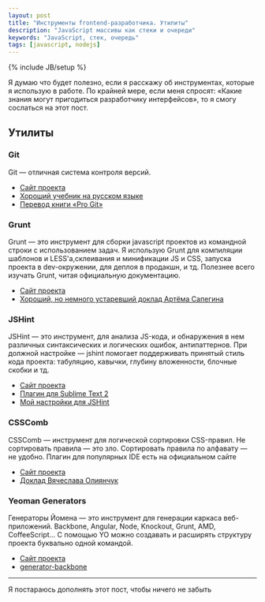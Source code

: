 ```yaml
---
layout: post
title: "Инструменты frontend-разработчика. Утилиты"
description: "JavaScript массивы как стеки и очереди"
keywords: "JavaScript, стек, очередь"
tags: [javascript, nodejs]
---
```

{% include JB/setup %}

Я думаю что будет полезно, если я расскажу об инструментах, которые я использую в работе. По крайней мере, если меня спросят: «Какие знания могут пригодиться разработчику интерфейсов», то я смогу сослаться на этот пост.  


## Утилиты

### Git

Git — отличная система контроля версий. 
  
*	[Сайт проекта](http://git-scm.com/)  
*	[Хороший учебник на русском языке](http://githowto.com/ru/git_how_to)  
*	[Перевод книги «Pro Git»](http://git-scm.com/book/ru)  


### Grunt

Grunt — это инструмент для сборки javascript проектов из командной строки с использованием задач. Я использую Grunt для компиляции шаблонов и LESS'а,склеивания и минификации JS и CSS, запуска проекта в dev-окружении, для деплоя в продакшн, и тд. Полезнее всего изучать Grunt, читая официальную документацию. 

*	[Сайт проекта](http://gruntjs.com/)
*	[Хороший, но немного устаревший доклад Артёма Сапегина](http://video.yandex.ru/users/ya-events/view/1018/)


### JSHint

JSHint — это инструмент, для анализа JS-кода, и обнаружения в нем различных синтаксических и логических ошибок, антипаттернов. При должной настройке — jshint помогает поддерживать принятый стиль кода проекта: табуляцию, кавычки, глубину вложенности, блочные скобки и тд.  

*	[Сайт проекта](http://www.jshint.com/)
*	[Плагин для Sublime Text 2](https://github.com/SublimeLinter/SublimeLinter)
*	[Мой настройки для JSHint](https://github.com/shuvalov-anton/.dotfiles/blob/master/.jshintrc)


### CSSComb

CSSComb — инструмент для логической сортировки CSS-правил. Не сортировать правила — это зло. Сортировать правила по алфавату — не удобно. 
Плагин для популярных IDE есть на официальном сайте

*	[Сайт проекта](http://csscomb.ru/)
*	[Доклад Вячеслава Олиянчук](https://vimeo.com/channels/wstdays/34212051)


### Yeoman Generators

Генераторы Йомена — это инструмент для генерации каркаса веб-приложений. Backbone, Angular, Node, Knockout, Grunt, AMD, CoffeeScript... С помощью YO можно создавать и расширять структуру проекта буквально одной командой. 

*	[Сайт проекта](http://yeoman.io/generators.html)
*	[generator-backbone](https://github.com/yeoman/generator-backbone)

- - -

Я постараюсь дополнять этот пост, чтобы ничего не забыть

 
[Bitbucket]: https://bitbucket.org/